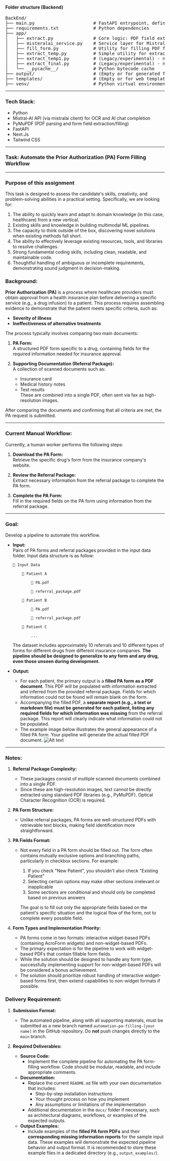 #### Folder structure (Backend)

<pre>
BackEnd/
├── main.py                      # FastAPI entrypoint, defines API endpoints
├── requirements.txt             # Python dependencies
├── app/
│   ├── extract.py               # Core logic: PDF field extraction, OCR, AI-driven field mapping, PDF filling
│   ├── misteralai_service.py    # Service layer for Mistral API (OCR and chat), sync and async helpers
│   ├── fill_form.py             # Utility for filling PDF forms using pdfrw (legacy/simple use)
│   ├── extract_temp.py          # Simple utility for extracting structured data from a PDF (for testing)
│   ├── extract_temp1.py         # (Legacy/experimental) - not used in main workflow
│   ├── extract_final.py         # (Legacy/experimental) - not used in main workflow
│   └── __pycache__/             # Python bytecode cache
├── output/                      # (Empty or for generated files)
├── templates/                   # (Empty or for web templates)
├── venv/                        # Python virtual environment
</pre>

---

### Tech Stack:
- Python
- Mistral-AI API (via mistralai client) for OCR and AI chat completion
- PyMuPDF (PDF parsing and form field extraction/filling)
- FastAPI
- Next.Js
- Tailwind CSS

---

### Task: Automate the Prior Authorization (PA) Form Filling Workflow

---

### **Purpose of this assignment**

This task is designed to assess the candidate's skills, creativity, and problem-solving abilities in a practical setting. Specifically, we are looking for:

1. The ability to quickly learn and adapt to domain knowledge (in this case, healthcare) from a new vertical.
2. Existing skills and knowledge in building multimodal ML pipelines.
3. The capacity to think outside of the box, discovering novel solutions when existing methods fall short.
4. The ability to effectively leverage existing resources, tools, and libraries to resolve challenges.
5. Strong fundamental coding skills, including clean, readable, and maintainable code.
6. Thoughtful handling of ambiguous or incomplete requirements, demonstrating sound judgment in decision-making.

### Background:

**Prior Authorization (PA)** is a process where healthcare providers must obtain approval from a health insurance plan before delivering a specific service (e.g., a drug infusion) to a patient. This process requires assembling evidence to demonstrate that the patient meets specific criteria, such as:

- **Severity of illness**
- **Ineffectiveness of alternative treatments**

The process typically involves comparing two main documents:

1. **PA Form:**  
   A structured PDF form specific to a drug, containing fields for the required information needed for insurance approval.

2. **Supporting Documentation (Referral Package):**  
   A collection of scanned documents such as:
   - Insurance card
   - Medical history notes
   - Test results  
     These are combined into a single PDF, often sent via fax as high-resolution images.

After comparing the documents and confirming that all criteria are met, the PA request is submitted.

---

### Current Manual Workflow:

Currently, a human worker performs the following steps:

1. **Download the PA Form:**  
   Retrieve the specific drug's form from the insurance company's website.

2. **Review the Referral Package:**  
   Extract necessary information from the referral package to complete the PA form.

3. **Complete the PA Form:**  
   Fill in the required fields on the PA form using information from the referral package.

---

### Goal:

Develop a pipeline to automate this workflow.

- **Input:**  
  Pairs of PA forms and referral packages provided in the input data folder. Input data structure is as follow:

      📁 Input Data

          📁 Patient A

              📄 PA.pdf

              📄 referral_package.pdf

          📁 Patient B

              📄 PA.pdf

              📄 referral_package.pdf

          📁 Patient C

              ...

  The dataset includes approximately 10 referrals and 10 different types of forms for different drugs from different insurance companies. **The pipeline should be designed to generalize to any form and any drug, even those unseen during development.**

- **Output:**
  - For each patient, the primary output is a **filled PA form as a PDF document**. This PDF will be populated with information extracted and inferred from the provided referral package. Fields for which information could not be found will remain blank on the form.
  - Accompanying the filled PDF, a **separate report (e.g., a text or markdown file) must be generated for each patient, listing any required fields for which information was missing** from the referral package. This report will clearly indicate what information could not be populated.
  - The example image below illustrates the general appearance of a filled PA form. Your pipeline will generate the actual filled PDF document.
    ![Alt text](image/image1.png)

---

### Notes:

1. **Referral Package Complexity:**

   - These packages consist of multiple scanned documents combined into a single PDF.
   - Since these are high-resolution images, text cannot be directly extracted using standard PDF libraries (e.g., PyMuPDF). Optical Character Recognition (OCR) is required.

2. **PA Form Structure:**

   - Unlike referral packages, PA forms are well-structured PDFs with retrievable text blocks, making field identification more straightforward.

3. **PA Fields Format:**

   - Not every field in a PA form should be filled out. The form often contains mutually exclusive options and branching paths, particularly in checkbox sections. For example:

     1. If you check "New Patient", you shouldn't also check "Existing Patient"
     2. Selecting certain options may make other sections irrelevant or inapplicable
     3. Some sections are conditional and should only be completed based on previous answers

     The goal is to fill out only the appropriate fields based on the patient's specific situation and the logical flow of the form, not to complete every possible field.

4. **Form Types and Implementation Priority:**

   - PA forms come in two formats: interactive widget-based PDFs (containing AcroForm widgets) and non-widget-based PDFs.
   - The primary expectation is for the pipeline to work with widget-based PDFs that contain fillable form fields.
   - While the solution should be designed to handle any form type, successfully implementing support for non-widget-based PDFs will be considered a bonus achievement.
   - The solution should prioritize robust handling of interactive widget-based forms first, then extend capabilities to non-widget formats if possible.

### Delivery Requirement:

1. **Submission Format:**

   - The automated pipeline, along with all supporting materials, must be submitted as a new branch named `automation-pa-filling-[your name]` in the GitHub repository. Do **not** push changes directly to the `main` branch.

2. **Required Deliverables:**
   - **Source Code:**
     - Implement the complete pipeline for automating the PA form-filling workflow. Code should be modular, readable, and include appropriate comments.
   - **Documentation:**
     - Replace the current `README.md` file with your own documentation that includes:
       - Step-by-step installation instructions
       - Your thought process on how you implement
       - Any assumptions or limitations of the implementation
     - Additional documentation in the `docs/` folder if necessary, such as architectural diagrams, workflows, or examples of the expected outputs.
   - **Output Examples:**
     - Include examples of the **filled PA form PDFs** and their **corresponding missing information reports** for the sample input data. These examples will demonstrate the expected pipeline behavior and output format. It is recommended to store these example files in a dedicated directory (e.g., `output_examples/`).
